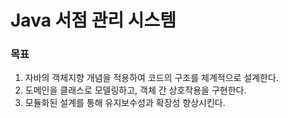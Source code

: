 # Java 서점 관리 시스템
### 목표
1. 자바의 객체지향 개념을 적용하여 코드의 구조를 체계적으로 설계한다.
2. 도메인을 클래스로 모델링하고, 객체 간 상호작용을 구현한다.
3. 모듈화된 설계를 통해 유지보수성과 확장성 향상시킨다.
